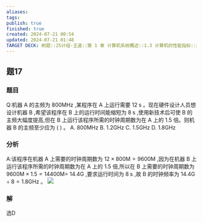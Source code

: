 ```yaml
---
aliases: 
tags: 
publish: true
finished: true
created: 2024-07-21 00:54
updated: 2024-07-21 01:48
TARGET DECK: 刷题::25计组-王道::第 1 章 计算机系统概述::1.3 计算机的性能指标::题17
---
```


## 题17
### 题目
Q:机器 $\mathrm{A}$ 的主频为 ${800}\mathrm{{MHz}}$ ,某程序在 $\mathrm{A}$ 上运行需要 ${12}\mathrm{\;s}$ 。现在硬件设计人员想设计机器 $\mathrm{B}$ ,希望该程序在 $\mathrm{B}$ 上的运行时间能缩短为 $8\mathrm{\;s}$ ,使用新技术后可使 $\mathrm{B}$ 的主频大幅度提高,但在 $\mathrm{B}$ 上运行该程序所需的时钟周期数为在 $\mathrm{A}$ 上的 1.5 倍。则机器 $\mathrm{B}$ 的主频至少应为 ( ) 。
A. ${800}\mathrm{{MHz}}$ B. ${1.2}\mathrm{{GHz}}$ C. ${1.5}\mathrm{{GHz}}$ D. ${1.8}\mathrm{{GHz}}$
### 分析
A:该程序在机器 $\mathrm{A}$ 上需要的时钟周期数为 ${12} \times  {800}\mathrm{M} = {9600}\mathrm{M}$ ,因为在机器 $\mathrm{B}$ 上运行该程序所需的时钟周期数为在 $\mathrm{A}$ 上的 1.5 倍,所以在 $\mathrm{B}$ 上需要的时钟周期数为 ${9600}\mathrm{M} \times  {1.5} = {14400}\mathrm{M} =$ ${14.4}\mathrm{G}$ ,要求运行时间为 $8\mathrm{\;s}$ ,故 $\mathrm{B}$ 的时钟频率为 ${14.4}\mathrm{G} \div  8 = {1.8}\mathrm{{GHz}}$ 。
![](https://img.hwenyi.tech/202407222059852.webp)
### 解
选D
